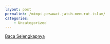```yaml
---
layout: post
permalink: /mimpi-pesawat-jatuh-menurut-islam/
categories:
    - Uncategorized
---
```


[Baca Selengkapnya](/09)